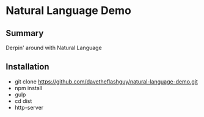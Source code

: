 Natural Language Demo
==========

## Summary

Derpin' around with Natural Language

## Installation

* git clone https://github.com/davetheflashguy/natural-language-demo.git
* npm install
* gulp
* cd dist
* http-server
